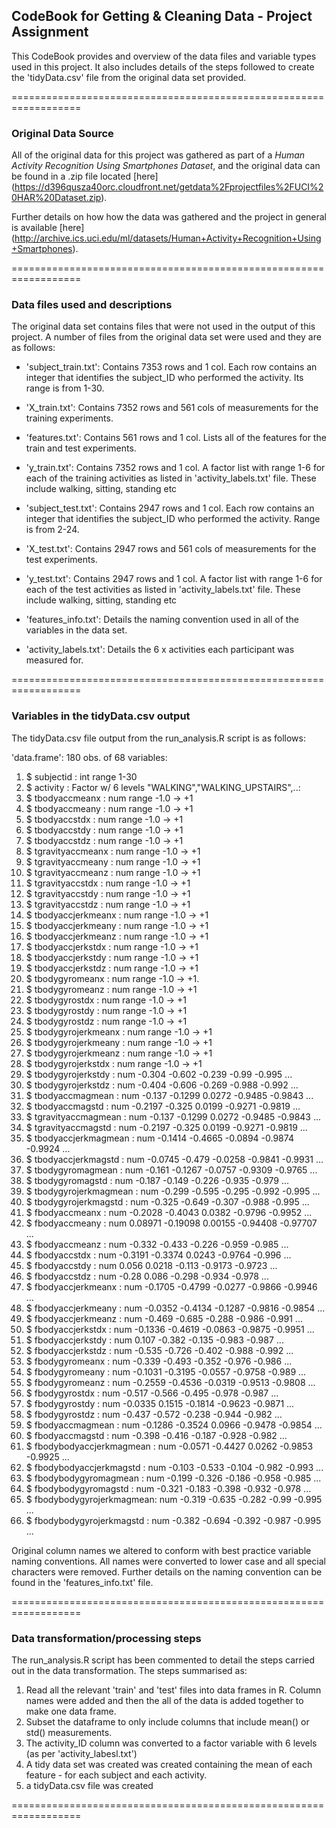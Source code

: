 ## CodeBook for Getting & Cleaning Data - Project Assignment

This CodeBook provides and overview of the data files and variable types used in this project. It also includes details of the steps followed to create the 'tidyData.csv' file from the original data set provided.


==================================================================
### Original Data Source
All of the original data for this project was gathered as part of a *Human Activity Recognition Using Smartphones Dataset*, and the original data can be found in a .zip file located [here] (https://d396qusza40orc.cloudfront.net/getdata%2Fprojectfiles%2FUCI%20HAR%20Dataset.zip).

Further details on how how the data was gathered and the project in general is available [here] (http://archive.ics.uci.edu/ml/datasets/Human+Activity+Recognition+Using+Smartphones).


==================================================================
### Data files used and descriptions
The original data set contains files that were not used in the output of this project. A number of files from the original data set were used and they are as follows:

- 'subject_train.txt': Contains 7353 rows and 1 col. Each row contains an integer that identifies the subject_ID who performed the activity. Its range is from 1-30.

- 'X_train.txt': Contains 7352 rows and 561 cols of measurements for the training experiments. 

- 'features.txt': Contains 561 rows and 1 col. Lists all of the features for the train and test experiments. 

- 'y_train.txt': Contains 7352 rows and 1 col. A factor list with range 1-6 for each of the training activities as listed in 'activity_labels.txt' file. These include walking, sitting, standing etc

- 'subject_test.txt': Contains 2947 rows and 1 col. Each row contains an integer that identifies the subject_ID who performed the activity. Range is from 2-24. 

- 'X_test.txt': Contains 2947 rows and 561 cols of measurements for the test experiments.

- 'y_test.txt': Contains 2947 rows and 1 col. A factor list with range 1-6 for each of the test activities as listed in 'activity_labels.txt' file. These include walking, sitting, standing etc

- 'features_info.txt': Details the naming convention used in all of the variables in the data set.

- 'activity_labels.txt': Details the 6 x activities each participant was measured for. 


==================================================================
### Variables in the tidyData.csv output
The tidyData.csv file output from the run_analysis.R script is as follows:

'data.frame':	180 obs. of  68 variables:
 1. $ subjectid               : int  range 1-30
 2. $ activity                : Factor w/ 6 levels "WALKING","WALKING_UPSTAIRS",..:
 3. $ tbodyaccmeanx           : num  range -1.0 -> +1
 4. $ tbodyaccmeany           : num  range -1.0 -> +1
 5. $ tbodyaccstdx            : num  range -1.0 -> +1
 6. $ tbodyaccstdy            : num  range -1.0 -> +1
 7. $ tbodyaccstdz            : num  range -1.0 -> +1
 8. $ tgravityaccmeanx        : num  range -1.0 -> +1
 9. $ tgravityaccmeany        : num  range -1.0 -> +1
 10. $ tgravityaccmeanz        : num  range -1.0 -> +1
 11. $ tgravityaccstdx         : num  range -1.0 -> +1
 12. $ tgravityaccstdy         : num  range -1.0 -> +1
 13. $ tgravityaccstdz         : num  range -1.0 -> +1
 14. $ tbodyaccjerkmeanx       : num  range -1.0 -> +1
 15. $ tbodyaccjerkmeany       : num  range -1.0 -> +1
 16. $ tbodyaccjerkmeanz       : num  range -1.0 -> +1
 17. $ tbodyaccjerkstdx        : num  range -1.0 -> +1
 18. $ tbodyaccjerkstdy        : num  range -1.0 -> +1
 19. $ tbodyaccjerkstdz        : num  range -1.0 -> +1
 20. $ tbodygyromeanx          : num  range -1.0 -> +1.
 21. $ tbodygyromeanz          : num  range -1.0 -> +1
 22. $ tbodygyrostdx           : num  range -1.0 -> +1
 23. $ tbodygyrostdy           : num  range -1.0 -> +1
 24. $ tbodygyrostdz           : num  range -1.0 -> +1
 25. $ tbodygyrojerkmeanx      : num  range -1.0 -> +1
 26. $ tbodygyrojerkmeany      : num  range -1.0 -> +1
 27. $ tbodygyrojerkmeanz      : num  range -1.0 -> +1
 28. $ tbodygyrojerkstdx       : num  range -1.0 -> +1
 29. $ tbodygyrojerkstdy       : num  -0.304 -0.602 -0.239 -0.99 -0.995 ...
 30. $ tbodygyrojerkstdz       : num  -0.404 -0.606 -0.269 -0.988 -0.992 ...
 31. $ tbodyaccmagmean         : num  -0.137 -0.1299 0.0272 -0.9485 -0.9843 ...
 32. $ tbodyaccmagstd          : num  -0.2197 -0.325 0.0199 -0.9271 -0.9819 ...
 33. $ tgravityaccmagmean      : num  -0.137 -0.1299 0.0272 -0.9485 -0.9843 ...
 34. $ tgravityaccmagstd       : num  -0.2197 -0.325 0.0199 -0.9271 -0.9819 ...
 35. $ tbodyaccjerkmagmean     : num  -0.1414 -0.4665 -0.0894 -0.9874 -0.9924 ...
 36. $ tbodyaccjerkmagstd      : num  -0.0745 -0.479 -0.0258 -0.9841 -0.9931 ...
 37. $ tbodygyromagmean        : num  -0.161 -0.1267 -0.0757 -0.9309 -0.9765 ...
 38. $ tbodygyromagstd         : num  -0.187 -0.149 -0.226 -0.935 -0.979 ...
 39. $ tbodygyrojerkmagmean    : num  -0.299 -0.595 -0.295 -0.992 -0.995 ...
 40. $ tbodygyrojerkmagstd     : num  -0.325 -0.649 -0.307 -0.988 -0.995 ...
 41. $ fbodyaccmeanx           : num  -0.2028 -0.4043 0.0382 -0.9796 -0.9952 ...
 42. $ fbodyaccmeany           : num  0.08971 -0.19098 0.00155 -0.94408 -0.97707 ...
 43. $ fbodyaccmeanz           : num  -0.332 -0.433 -0.226 -0.959 -0.985 ...
 44. $ fbodyaccstdx            : num  -0.3191 -0.3374 0.0243 -0.9764 -0.996 ...
 45. $ fbodyaccstdy            : num  0.056 0.0218 -0.113 -0.9173 -0.9723 ...
 46. $ fbodyaccstdz            : num  -0.28 0.086 -0.298 -0.934 -0.978 ...
 47. $ fbodyaccjerkmeanx       : num  -0.1705 -0.4799 -0.0277 -0.9866 -0.9946 ...
 48. $ fbodyaccjerkmeany       : num  -0.0352 -0.4134 -0.1287 -0.9816 -0.9854 ...
 49. $ fbodyaccjerkmeanz       : num  -0.469 -0.685 -0.288 -0.986 -0.991 ...
 50. $ fbodyaccjerkstdx        : num  -0.1336 -0.4619 -0.0863 -0.9875 -0.9951 ...
 51. $ fbodyaccjerkstdy        : num  0.107 -0.382 -0.135 -0.983 -0.987 ...
 52. $ fbodyaccjerkstdz        : num  -0.535 -0.726 -0.402 -0.988 -0.992 ...
 53. $ fbodygyromeanx          : num  -0.339 -0.493 -0.352 -0.976 -0.986 ...
 54. $ fbodygyromeany          : num  -0.1031 -0.3195 -0.0557 -0.9758 -0.989 ...
 55. $ fbodygyromeanz          : num  -0.2559 -0.4536 -0.0319 -0.9513 -0.9808 ...
 56. $ fbodygyrostdx           : num  -0.517 -0.566 -0.495 -0.978 -0.987 ...
 57. $ fbodygyrostdy           : num  -0.0335 0.1515 -0.1814 -0.9623 -0.9871 ...
 58. $ fbodygyrostdz           : num  -0.437 -0.572 -0.238 -0.944 -0.982 ...
 59. $ fbodyaccmagmean         : num  -0.1286 -0.3524 0.0966 -0.9478 -0.9854 ...
 60. $ fbodyaccmagstd          : num  -0.398 -0.416 -0.187 -0.928 -0.982 ...
 61. $ fbodybodyaccjerkmagmean : num  -0.0571 -0.4427 0.0262 -0.9853 -0.9925 ...
 62. $ fbodybodyaccjerkmagstd  : num  -0.103 -0.533 -0.104 -0.982 -0.993 ...
 63. $ fbodybodygyromagmean    : num  -0.199 -0.326 -0.186 -0.958 -0.985 ...
 64. $ fbodybodygyromagstd     : num  -0.321 -0.183 -0.398 -0.932 -0.978 ...
 65. $ fbodybodygyrojerkmagmean: num  -0.319 -0.635 -0.282 -0.99 -0.995 ...
 66. $ fbodybodygyrojerkmagstd : num  -0.382 -0.694 -0.392 -0.987 -0.995 ...

Original column names we altered to conform with best practice variable naming conventions. All names were converted to lower case and all special characters were removed. Further details on the naming convention can be found in the 'features_info.txt' file. 


==================================================================

### Data transformation/processing steps
The run_analysis.R script has been commented to detail the steps carried out in the data transformation. The steps summarised as: 

1. Read all the relevant 'train' and 'test' files into data frames in R. Column names were added and then the all of the data is added together to make one data frame.
2. Subset the dataframe to only include columns that include mean() or std() measurements.
3. The activity_ID column was converted to a factor variable with 6 levels (as per 'activity_labesl.txt')
4. A tidy data set was created was created containing the mean of each feature - for each subject and each activity.
5. a tidyData.csv file was created

==================================================================

